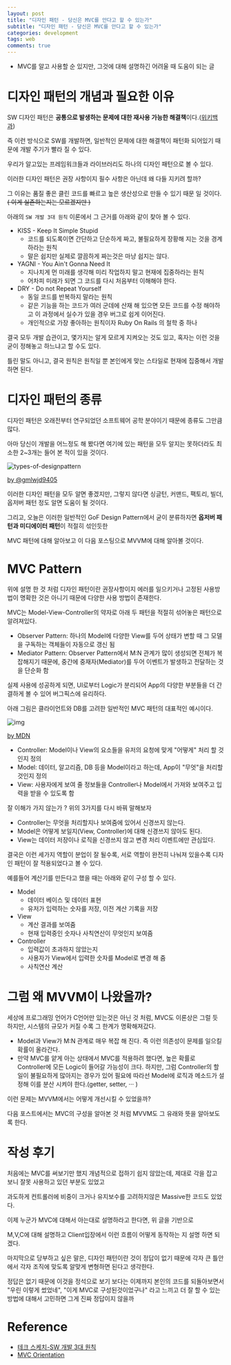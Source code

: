 ```yaml
---
layout: post
title: "디자인 패턴 - 당신은 MVC를 안다고 할 수 있는가"
subtitle: "디자인 패턴 - 당신은 MVC를 안다고 할 수 있는가"
categories: development
tags: web
comments: true
---
```


- MVC를 알고 사용할 순 있지만, 그것에 대해 설명하긴 어려울 때 도움이 되는 글

# 디자인 패턴의 개념과 필요한 이유

SW 디자인 패턴은 **공통으로 발생하는 문제에 대한 재사용 가능한 해결책**이다.([위키백과](<[https://ko.wikipedia.org/wiki/%EC%86%8C%ED%94%84%ED%8A%B8%EC%9B%A8%EC%96%B4_%EB%94%94%EC%9E%90%EC%9D%B8_%ED%8C%A8%ED%84%B4](https://ko.wikipedia.org/wiki/소프트웨어_디자인_패턴)>))

즉 이런 방식으로 SW를 개발하면, 일반적인 문제에 대한 해결책이 패턴화 되어있기 때문에 개발 주기가 빨라 질 수 있다.

우리가 알고있는 프레임워크들과 라이브러리도 하나의 디자인 패턴으로 볼 수 있다.

이러한 디자인 패턴은 권장 사항이지 필수 사항은 아닌데 왜 다들 지키려 할까?

그 이유는 품질 좋은 클린 코드를 빠르고 높은 생산성으로 만들 수 있기 때문 일 것이다. ~~( 이게 실존하는지는 모르겠지만 )~~

아래의 `SW 개발 3대 원칙` 이론에서 그 근거를 아래와 같이 찾아 볼 수 있다.

- KISS - Keep It Simple Stupid
  - 코드를 되도록이면 간단하고 단순하게 짜고, 불필요하게 장황해 지는 것을 경계하라는 원칙
  - 말은 쉽지만 실제로 깔끔하게 짜는것은 마냥 쉽지는 않다.
- YAGNI - You Ain't Gonna Need It
  - 지나치게 먼 미래를 생각해 미리 작업하지 말고 현재에 집중하라는 원칙
  - 어차피 미래가 되면 그 코드를 다시 처음부터 이해해야 한다.
- DRY - Do not Repeat Yourself
  - 동일 코드를 반복하지 말라는 원칙
  - 같은 기능을 하는 코드가 여러 군데에 산재 해 있으면 모든 코드를 수정 해야하고 이 과정에서 실수가 있을 경우 버그로 쉽게 이어진다.
  - 개인적으로 가장 좋아하는 원칙이자 Ruby On Rails 의 철학 중 하나

결국 모두 개발 습관이고, 몇가지는 알게 모르게 지켜오는 것도 있고, 혹자는 이런 것을 굳이 정해놓고 하느냐고 할 수도 있다.

틀린 말도 아니고, 결국 원칙은 원칙일 뿐 본인에게 맞는 스타일로 현재에 집중해서 개발하면 된다.

# 디자인 패턴의 종류

디자인 패턴은 오래전부터 연구되었던 소프트웨어 공학 분야이기 때문에 종류도 그만큼 많다.

아마 당신이 개발을 어느정도 해 봤다면 여기에 있는 패턴을 모두 알지는 못하더라도 최소한 2~3개는 들어 본 적이 있을 것이다.

![types-of-designpattern](https://gmlwjd9405.github.io/images/design-pattern/types-of-designpattern.png)

[by @gmlwjd9405](https://gmlwjd9405.github.io/2018/07/06/design-pattern.html)

이러한 디자인 패턴을 모두 알면 좋겠지만, 그렇지 않다면 싱글턴, 커맨드, 팩토리, 빌더, 옵저버 패턴 정도 알면 도움이 될 것이다.

그리고, 오늘은 이러한 일반적인 GoF Design Pattern에서 굳이 분류하자면 **옵저버 패턴과 미디에이터 패턴**이 적절히 섞인듯한

MVC 패턴에 대해 알아보고 이 다음 포스팅으로 MVVM에 대해 알아볼 것이다.

# MVC Pattern

위에 설명 한 것 처럼 디자인 패턴이란 권장사항이지 에러를 일으키거나 고정된 사용방법이 명확한 것은 아니기 때문에 다양한 사용 방법이 존재한다.

MVC는 Model-View-Controller의 약자로 아래 두 패턴을 적절히 섞어놓은 패턴으로 알려져있다.

- Observer Pattern: 하나의 Model에 다양한 View를 두어 상태가 변할 때 그 모델을 구독하는 객체들이 자동으로 갱신 됨
- Mediator Pattern: Observer Pattern에서 M:N 관계가 많이 생성되면 전체가 복잡해지기 때문에, 중간에 중재자(Mediator)를 두어 이벤트가 발생하고 전달하는 것을 단순화 함

실제 사용에 성공하게 되면, UI로부터 Logic가 분리되어 App의 다양한 부분들을 더 간결하게 볼 수 있어 버그픽스에 유리하다.

아래 그림은 클라이언트와 DB를 고려한 일반적인 MVC 패턴의 대표적인 예시이다.

![img](https://upload.wikimedia.org/wikipedia/commons/5/53/Router-MVC-DB.svg)

[by MDN](<[https://ko.wikipedia.org/wiki/%EB%AA%A8%EB%8D%B8-%EB%B7%B0-%EC%BB%A8%ED%8A%B8%EB%A1%A4%EB%9F%AC](https://ko.wikipedia.org/wiki/모델-뷰-컨트롤러)>)

- Controller: Model이나 View의 요소들을 유저의 요청에 맞게 "어떻게" 처리 할 것인지 정의
- Model: 데이터, 알고리즘, DB 등을 Model이라고 하는데, App이 "무엇"을 처리할 것인지 정의
- View: 사용자에게 보여 줄 정보들을 Controller나 Model에서 가져와 보여주고 입력을 받을 수 있도록 함

잘 이해가 가지 않는가 ? 위의 3가지를 다시 바꿔 말해보자

- Controller는 무엇을 처리할지나 보여줌에 있어서 신경쓰지 않는다.
- Model은 어떻게 보일지(View, Controller)에 대해 신경쓰지 않아도 된다.
- View는 데이터 저장이나 로직을 신경쓰지 않고 변경 처리 이벤트에만 관심있다.

결국은 이런 세가지 역할이 분업이 잘 될수록, 서로 역할이 완전히 나눠져 있을수록 디자인 패턴이 잘 적용되었다고 볼 수 있다.

예를들어 계산기를 만든다고 했을 때는 아래와 같이 구성 할 수 있다.

- Model
  - 데이터 베이스 및 데이터 표현
  - 유저가 입력하는 숫자를 저장, 이전 계산 기록을 저장
- View
  - 계산 결과를 보여줌
  - 현재 입력중인 숫자나 사칙연산이 무엇인지 보여줌
- Controller
  - 입력값이 초과하지 않았는지
  - 사용자가 View에서 입력한 숫자를 Model로 변경 해 줌
  - 사칙연산 계산

# 그럼 왜 MVVM이 나왔을까?

세상에 프로그래밍 언어가 C언어만 있는것은 아닌 것 처럼, MVC도 이론상은 그럴 듯 하지만, 시스템의 규모가 커질 수록 그 한계가 명확해져갔다.

- Model과 View가 M:N 관계로 매우 복잡 해 진다. 즉 이런 의존성이 문제를 일으킬 확률이 올라간다.
- 만약 MVC를 얕게 아는 상태에서 MVC를 적용하려 했다면, 높은 확률로 Controller에 모든 Logic이 들어갈 가능성이 크다. 하지만, 그럼 Controller의 할일이 불필요하게 많아지는 경우가 있어 필요에 따라선 Model에 로직과 메소드가 설정해 이를 분산 시켜야 한다.(getter, setter, ··· )

이런 문제는 MVVM에서는 어떻게 개선시킬 수 있었을까?

다음 포스트에서는 MVC의 구성을 알아본 것 처럼 MVVM도 그 유래와 뜻을 알아보도록 한다.

# 작성 후기

처음에는 MVC를 써보기만 했지 개념적으로 접하기 쉽지 않았는데, 제대로 각을 잡고 보니 잘못 사용하고 있던 부분도 있었고

과도하게 컨트롤러에 비중이 크거나 유지보수를 고려하지않은 Massive한 코드도 있었다.

이제 누군가 MVC에 대해서 아는대로 설명하라고 한다면, 위 글을 기반으로

M,V,C에 대해 설명하고 Client입장에서 이런 흐름이 어떻게 동작하는 지 설명 하면 되겠다.

마지막으로 당부하고 싶은 말은, 디자인 패턴이란 것이 정답이 없기 때문에 각자 큰 틀안에서 각자 조직에 맞도록 알맞게 변형하면 된다고 생각한다.

정답은 없기 때문에 이것을 정석으로 보기 보다는 이제까지 본인의 코드를 되돌아보면서 "우린 이렇게 썼었네", "이게 MVC로 구성된것이었구나" 라고 느끼고 더 잘 할 수 있는 방법에 대해서 고민하면 그게 진짜 정답이지 않을까

# Reference

- [테크 스케치-SW 개발 3대 원칙](https://blog.naver.com/PostView.nhn?blogId=complusblog&logNo=221163007357&redirect=Dlog&widgetTypeCall=true&directAccess=false)
- [MVC Orientation](https://stackoverflow.com/questions/9119657/how-do-gang-of-four-design-patterns-fit-into-the-mvc-paradigm)
